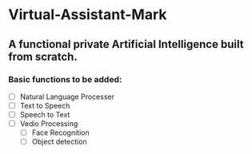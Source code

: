 # Virtual-Assistant-Mark

## A functional private Artificial Intelligence built from scratch.

### Basic functions to be added:
- [ ] Natural Language Processer
- [ ] Text to Speech
- [ ] Speech to Text
- [ ] Vedio Processing
  - [ ] Face Recognition
  - [ ] Object detection
